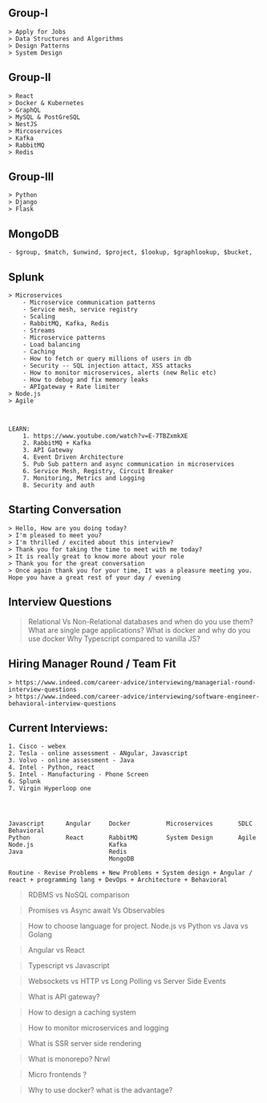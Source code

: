 

## Group-I
    > Apply for Jobs
    > Data Structures and Algorithms
    > Design Patterns
    > System Design
## Group-II
    > React
    > Docker & Kubernetes
    > GraphQL
    > MySQL & PostGreSQL
    > NestJS
    > Mircoservices
    > Kafka
    > RabbitMQ
    > Redis
## Group-III
    > Python
    > Django
    > Flask

## MongoDB
    - $group, $match, $unwind, $project, $lookup, $graphlookup, $bucket, 

## Splunk
    > Microservices
        - Microservice communication patterns
        - Service mesh, service registry
        - Scaling
        - RabbitMQ, Kafka, Redis
        - Streams
        - Microservice patterns
        - Load balancing
        - Caching
        - How to fetch or query millions of users in db
        - Security -- SQL injection attact, XSS attacks
        - How to monitor microservices, alerts (new Relic etc)
        - How to debug and fix memory leaks
        - APIgateway + Rate limiter
    > Node.js
    > Agile



    LEARN:
        1. https://www.youtube.com/watch?v=E-7TBZxmkXE
        2. RabbitMQ + Kafka
        3. API Gateway
        4. Event Driven Architecture
        5. Pub Sub pattern and async communication in microservices
        6. Service Mesh, Registry, Circuit Breaker
        7. Monitoring, Metrics and Logging
        8. Security and auth


## Starting Conversation
    > Hello, How are you doing today?
    > I'm pleased to meet you?
    > I'm thrilled / excited about this interview?
    > Thank you for taking the time to meet with me today?
    > It is really great to know more about your role
    > Thank you for the great conversation
    > Once again thank you for your time, It was a pleasure meeting you. Hope you have a great rest of your day / evening


## Interview Questions
 > Relational Vs Non-Relational databases and when do you use them?
 > What are single page applications?
 > What is docker and why do you use docker
 > Why Typescript compared to vanilla JS?

## Hiring Manager Round / Team Fit
    > https://www.indeed.com/career-advice/interviewing/managerial-round-interview-questions
    > https://www.indeed.com/career-advice/interviewing/software-engineer-behavioral-interview-questions


## Current Interviews:

    1. Cisco - webex 
    2. Tesla - online assessment - ANgular, Javascript
    3. Volvo - online assessment - Java
    4. Intel - Python, react
    5. Intel - Manufacturing - Phone Screen
    6. Splunk
    7. Virgin Hyperloop one




    Javascript      Angular     Docker          Microservices       SDLC        Behavioral 
    Python          React       RabbitMQ        System Design       Agile
    Node.js                     Kafka
    Java                        Redis
                                MongoDB

    Routine - Revise Problems + New Problems + System design + Angular / react + programming lang + DevOps + Architecture + Behavioral 

> RDBMS vs NoSQL comparison

> Promises vs Async await Vs Observables

> How to choose language for project. Node.js vs Python vs Java vs Golang

> Angular vs React

> Typescript vs Javascript

> Websockets vs HTTP vs Long Polling vs Server Side Events

> What is API gateway?

> How to design a caching system

> How to monitor microservices and logging 

> What is SSR server side rendering

> What is monorepo? Nrwl

> Micro frontends ?

> Why to use docker? what is the advantage?